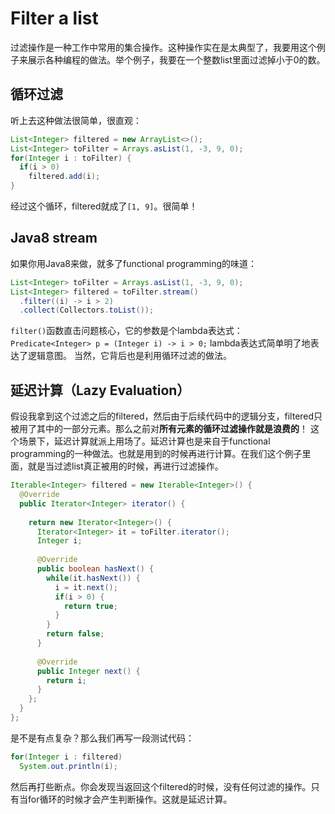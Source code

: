 Filter a list
=============
过滤操作是一种工作中常用的集合操作。这种操作实在是太典型了，我要用这个例子来展示各种编程的做法。举个例子，我要在一个整数list里面过滤掉小于0的数。

## 循环过滤
听上去这种做法很简单，很直观：
```java
List<Integer> filtered = new ArrayList<>();
List<Integer> toFilter = Arrays.asList(1, -3, 9, 0);
for(Integer i : toFilter) {
  if(i > 0)
    filtered.add(i);
}
```
经过这个循环，filtered就成了`[1, 9]`。很简单！

##  Java8 stream
如果你用Java8来做，就多了functional programming的味道：
```java
List<Integer> toFilter = Arrays.asList(1, -3, 9, 0);
List<Integer> filtered = toFilter.stream()
  .filter((i) -> i > 2)
  .collect(Collectors.toList());
```
`filter()`函数直击问题核心，它的参数是个lambda表达式：
`Predicate<Integer> p = (Integer i) -> i > 0;`
lambda表达式简单明了地表达了逻辑意图。 当然，它背后也是利用循环过滤的做法。

##  延迟计算（Lazy Evaluation）
假设我拿到这个过滤之后的filtered，然后由于后续代码中的逻辑分支，filtered只被用了其中的一部分元素。那么之前对**所有元素的循环过滤操作就是浪费的**！
这个场景下，延迟计算就派上用场了。延迟计算也是来自于functional programming的一种做法。也就是用到的时候再进行计算。在我们这个例子里面，就是当过滤list真正被用的时候，再进行过滤操作。
```java
Iterable<Integer> filtered = new Iterable<Integer>() {
  @Override
  public Iterator<Integer> iterator() {
  
    return new Iterator<Integer>() {
      Iterator<Integer> it = toFilter.iterator();
      Integer i;
      
      @Override
      public boolean hasNext() {
        while(it.hasNext()) {
          i = it.next();
          if(i > 0) {
            return true;
          }
        }
        return false;
      }
      
      @Override
      public Integer next() {
        return i;
      }
    };
  }
};
```
是不是有点复杂？那么我们再写一段测试代码：
```java
for(Integer i : filtered)
  System.out.println(i);
```
然后再打些断点。你会发现当返回这个filtered的时候，没有任何过滤的操作。只有当for循环的时候才会产生判断操作。这就是延迟计算。
  
